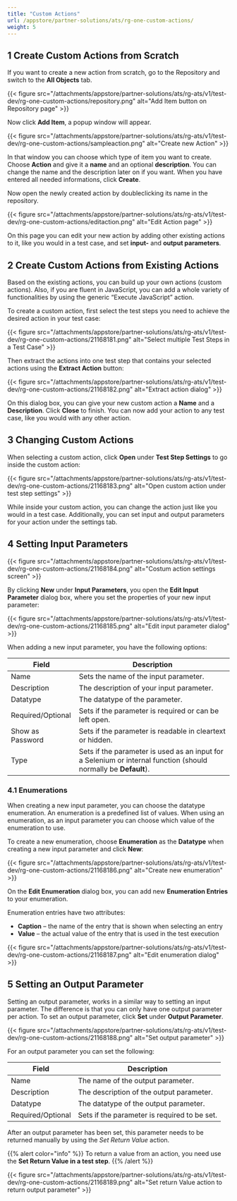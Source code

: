```yaml
---
title: "Custom Actions"
url: /appstore/partner-solutions/ats/rg-one-custom-actions/
weight: 5
---
```


## 1 Create Custom Actions from Scratch

If you want to create a new action from scratch, go to the Repository and switch to the **All Objects** tab.

{{< figure src="/attachments/appstore/partner-solutions/ats/rg-ats/v1/test-dev/rg-one-custom-actions/repository.png" alt="Add Item button on Repository page" >}}

Now click **Add Item**, a popup window will appear.

{{< figure src="/attachments/appstore/partner-solutions/ats/rg-ats/v1/test-dev/rg-one-custom-actions/sampleaction.png" alt="Create new Action" >}}

In that window you can choose which type of item you want to create.
Choose **Action** and give it a **name** and an optional **description**. You can change the name and the description later on if you want.
When you have entered all needed informations, click **Create**.

Now open the newly created action by doubleclicking its name in the repository.

{{< figure src="/attachments/appstore/partner-solutions/ats/rg-ats/v1/test-dev/rg-one-custom-actions/editaction.png" alt="Edit Action page" >}}

On this page you can edit your new action by adding other existing actions to it, like you would in a test case, and set **input-** and **output parameters**.

## 2 Create Custom Actions from Existing Actions

Based on the existing actions, you can build up your own actions (custom actions). Also, if you are fluent in JavaScript, you can add a whole variety of functionalities by using the generic “Execute JavaScript” action.

To create a custom action, first select the test steps you need to achieve the desired action in your test case:

{{< figure src="/attachments/appstore/partner-solutions/ats/rg-ats/v1/test-dev/rg-one-custom-actions/21168181.png" alt="Select multiple Test Steps in a Test Case" >}}

Then extract the actions into one test step that contains your selected actions using the **Extract Action** button:

{{< figure src="/attachments/appstore/partner-solutions/ats/rg-ats/v1/test-dev/rg-one-custom-actions/21168182.png" alt="Extract action dialog" >}}

On this dialog box, you can give your new custom action a **Name** and a **Description**. Click **Close** to finish. You can now add your action to any test case, like you would with any other action.

## 3 Changing Custom Actions

When selecting a custom action, click **Open** under **Test Step Settings** to go inside the custom action:

{{< figure src="/attachments/appstore/partner-solutions/ats/rg-ats/v1/test-dev/rg-one-custom-actions/21168183.png" alt="Open custom action under test step settings" >}}

While inside your custom action, you can change the action just like you would in a test case. Additionally, you can set input and output parameters for your action under the settings tab.

## 4 Setting Input Parameters

{{< figure src="/attachments/appstore/partner-solutions/ats/rg-ats/v1/test-dev/rg-one-custom-actions/21168184.png" alt="Costum action settings screen" >}}

By clicking **New** under **Input Parameters**, you open the **Edit Input Parameter** dialog box, where you set the properties of your new input parameter:

{{< figure src="/attachments/appstore/partner-solutions/ats/rg-ats/v1/test-dev/rg-one-custom-actions/21168185.png" alt="Edit input parameter dialog" >}}

When adding a new input parameter, you have the following options:

Field | Description
--- | ---
Name | Sets the name of the input parameter.
Description | The description of your input parameter.
Datatype | The datatype of the parameter.
Required/Optional | Sets if the parameter is required or can be left open.
Show as Password | Sets if the parameter is readable in cleartext or hidden.
Type | Sets if the parameter is used as an input for a Selenium or internal function (should normally be **Default**).

### 4.1 Enumerations

When creating a new input parameter, you can choose the datatype enumeration. An enumeration is a predefined list of values. When using an enumeration, as an input parameter you can choose which value of the enumeration to use.

To create a new enumeration, choose **Enumeration** as the **Datatype** when creating a new input parameter and click **New**:

{{< figure src="/attachments/appstore/partner-solutions/ats/rg-ats/v1/test-dev/rg-one-custom-actions/21168186.png" alt="Create new enumeration" >}}

On the **Edit Enumeration** dialog box, you can add new **Enumeration Entries** to your enumeration.

Enumeration entries have two attributes:

* **Caption** – the name of the entry that is shown when selecting an entry
* **Value** – the actual value of the entry that is used in the test execution

{{< figure src="/attachments/appstore/partner-solutions/ats/rg-ats/v1/test-dev/rg-one-custom-actions/21168187.png" alt="Edit enumeration dialog" >}}

## 5 Setting an Output Parameter

Setting an output parameter, works in a similar way to setting an input parameter. The difference is that you can only have one output parameter per action. To set an output parameter, click **Set** under **Output Parameter**.

{{< figure src="/attachments/appstore/partner-solutions/ats/rg-ats/v1/test-dev/rg-one-custom-actions/21168188.png" alt="Set output parameter" >}}

For an output parameter you can set the following:

Field | Description
--- | ---
Name | The name of the output parameter.
Description | The description of the output parameter.
Datatype | The datatype of the output parameter.
Required/Optional | Sets if the parameter is required to be set.

After an output parameter has been set, this parameter needs to be returned manually by using the *Set Return Value* action.

{{% alert color="info" %}}
To return a value from an action, you need use the **Set Return Value in a test step**.
{{% /alert %}}

{{< figure src="/attachments/appstore/partner-solutions/ats/rg-ats/v1/test-dev/rg-one-custom-actions/21168189.png" alt="Set return Value action to return output parameter" >}}

